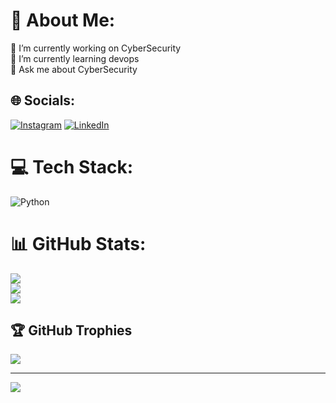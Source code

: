 # 💫 About Me:
🔭 I’m currently working on CyberSecurity<br>🌱 I’m currently learning devops<br>💬 Ask me about CyberSecurity<br>


## 🌐 Socials:
[![Instagram](https://img.shields.io/badge/Instagram-%23E4405F.svg?logo=Instagram&logoColor=white)](https://instagram.com/sai.krishna_7) [![LinkedIn](https://img.shields.io/badge/LinkedIn-%230077B5.svg?logo=linkedin&logoColor=white)](www.linkedin.com/in/naga-venkata-ganesh-raja-sai-krishna-kona-669231172) 

# 💻 Tech Stack:
![Python](https://img.shields.io/badge/python-3670A0?style=for-the-badge&logo=python&logoColor=ffdd54)
# 📊 GitHub Stats:
![](https://github-readme-stats.vercel.app/api?username=SaiKrishna033&theme=dark&hide_border=false&include_all_commits=true&count_private=true)<br/>
![](https://github-readme-streak-stats.herokuapp.com/?user=SaiKrishna033&theme=dark&hide_border=false)<br/>
![](https://github-readme-stats.vercel.app/api/top-langs/?username=SaiKrishna033&theme=dark&hide_border=false&include_all_commits=true&count_private=true&layout=compact)

## 🏆 GitHub Trophies
![](https://github-profile-trophy.vercel.app/?username=SaiKrishna033&theme=radical&no-frame=false&no-bg=false&margin-w=4)

---
[![](https://visitcount.itsvg.in/api?id=SaiKrishna033&icon=0&color=0)](https://visitcount.itsvg.in)

<!-- Proudly created with GPRM ( https://gprm.itsvg.in ) -->
